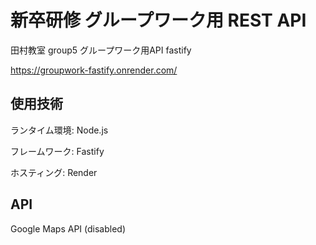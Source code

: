 # 新卒研修 グループワーク用 REST API
田村教室 group5 グループワーク用API fastify

https://groupwork-fastify.onrender.com/

## 使用技術
ランタイム環境: Node.js

フレームワーク: Fastify

ホスティング: Render

## API
Google Maps API (disabled)

